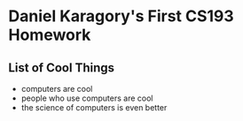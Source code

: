 # Daniel Karagory's First CS193 Homework

## List of Cool Things
- computers are cool
- people who use computers are cool
- the science of computers is even better

